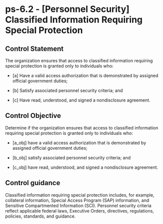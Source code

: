 # ps-6.2 - \[Personnel Security\] Classified Information Requiring Special Protection

## Control Statement

The organization ensures that access to classified information requiring special protection is granted only to individuals who:

- \[a\] Have a valid access authorization that is demonstrated by assigned official government duties;

- \[b\] Satisfy associated personnel security criteria; and

- \[c\] Have read, understood, and signed a nondisclosure agreement.

## Control Objective

Determine if the organization ensures that access to classified information requiring special protection is granted only to individuals who:

- \[a_obj\] have a valid access authorization that is demonstrated by assigned official government duties;

- \[b_obj\] satisfy associated personnel security criteria; and

- \[c_obj\] have read, understood, and signed a nondisclosure agreement.

## Control guidance

Classified information requiring special protection includes, for example, collateral information, Special Access Program (SAP) information, and Sensitive Compartmented Information (SCI). Personnel security criteria reflect applicable federal laws, Executive Orders, directives, regulations, policies, standards, and guidance.
